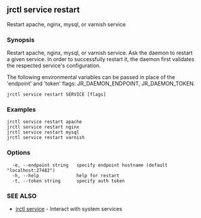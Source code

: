 ## jrctl service restart

Restart apache, nginx, mysql, or varnish service

### Synopsis

Restart apache, nginx, mysql, or varnish service. Ask the daemon to restart a
given service. In order to successfully restart it, the daemon first validates
the respected service's configuration.

The following environmental variables can be passed in place of the 'endpoint'
and 'token' flags: JR_DAEMON_ENDPOINT, JR_DAEMON_TOKEN.

```
jrctl service restart SERVICE [flags]
```

### Examples

```
jrctl service restart apache
jrctl service restart nginx
jrctl service restart mysql
jrctl service restart varnish
```

### Options

```
  -e, --endpoint string   specify endpoint hostname (default "localhost:27482")
  -h, --help              help for restart
  -t, --token string      specify auth token
```

### SEE ALSO

* [jrctl service](jrctl_service.md)	 - Interact with system services

